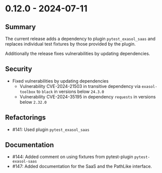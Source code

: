 # 0.12.0 - 2024-07-11

## Summary

The current release adds a dependency to plugin `pytest_exasol_saas` and replaces individual test fixtures by those provided by the plugin.

Additionally the release fixes vulnerabilities by updating dependencies.

## Security

* Fixed vulnerabilities by updating dependencies
  * Vulnerability CVE-2024-21503 in transitive dependency via `exasol-toolbox` to `black` in versions below `24.3.0`
  * Vulnerability CVE-2024-35195 in dependency `requests` in versions below `2.32.0`

## Refactorings

* #141: Used plugin `pytest_exasol_saas`

## Documentation

* #144: Added comment on using fixtures from pytest-plugin `pytest-exasol-saas`
* #147: Added documentation for the SaaS and the PathLike interface.